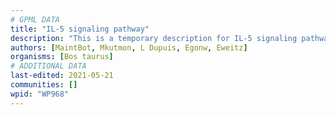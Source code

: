 ```yaml
---
# GPML DATA
title: "IL-5 signaling pathway"
description: "This is a temporary description for IL-5 signaling pathway"
authors: [MaintBot, Mkutmon, L Dupuis, Egonw, Eweitz]
organisms: [Bos taurus]
# ADDITIONAL DATA
last-edited: 2021-05-21
communities: []
wpid: "WP968"
---
```

